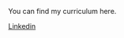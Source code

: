 <html>
 <head>
  <title>
  </title>
 </head>
 <body>
  <p>You can find my curriculum here.</p>
  <a href="https://www.linkedin.com/in/kalisia/">Linkedin</a>
 </body>
</html>
